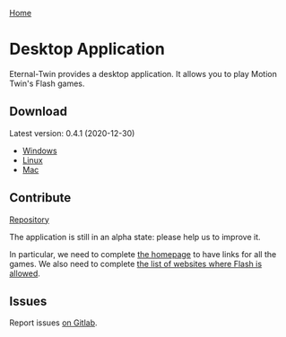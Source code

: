 [Home](./index.md)

# Desktop Application

Eternal-Twin provides a desktop application. It allows you to play Motion Twin's Flash games.

## Download

Latest version: 0.4.1 (2020-12-30)

- [Windows](https://eternal-twin.net/assets/app/etwin-0.4.1-windows-x64.zip)
- [Linux](https://eternal-twin.net/assets/app/etwin-0.4.1-linux-x64.zip)
- [Mac](https://eternal-twin.net/assets/app/etwin-0.4.1-mac-x64.zip)

## Contribute

[Repository](https://gitlab.com/eternal-twin/etwin-app)

The application is still in an alpha state: please help us to improve it.

In particular, we need to complete [the homepage](https://gitlab.com/eternal-twin/etwin-app/-/blob/master/src/main/index.html) to have
links for all the games.
We also need to complete [the list of websites where Flash is allowed](https://gitlab.com/eternal-twin/etwin-app/-/blob/master/src/main/mms.cfg).

## Issues

Report issues [on Gitlab](https://gitlab.com/eternal-twin/etwin-app/-/issues).
